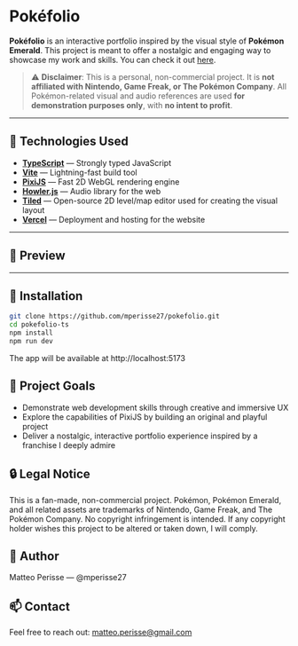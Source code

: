 # Pokéfolio

**Pokéfolio** is an interactive portfolio inspired by the visual style of **Pokémon Emerald**. This project is meant to offer a nostalgic and engaging way to showcase my work and skills.
You can check it out [here](https://www.pokefolio-three.vercel.app).

> ⚠️ **Disclaimer**: This is a personal, non-commercial project. It is **not affiliated with Nintendo, Game Freak, or The Pokémon Company**. All Pokémon-related visual and audio references are used **for demonstration purposes only**, with **no intent to profit**.

---

## 🚀 Technologies Used

- **[TypeScript](https://www.typescriptlang.org/)** — Strongly typed JavaScript
- **[Vite](https://vitejs.dev/)** — Lightning-fast build tool
- **[PixiJS](https://pixijs.com/)** — Fast 2D WebGL rendering engine
- **[Howler.js](https://howlerjs.com/)** — Audio library for the web
- **[Tiled](https://www.mapeditor.org/)** — Open-source 2D level/map editor used for creating the visual layout
- **[Vercel](https://vercel.com/)** — Deployment and hosting for the website

---

## 📸 Preview

---

## 🧰 Installation

```bash
git clone https://github.com/mperisse27/pokefolio.git
cd pokefolio-ts
npm install
npm run dev
```

The app will be available at http://localhost:5173

## 🎯 Project Goals

- Demonstrate web development skills through creative and immersive UX  
- Explore the capabilities of PixiJS by building an original and playful project  
- Deliver a nostalgic, interactive portfolio experience inspired by a franchise I deeply admire

## 🔒 Legal Notice

This is a fan-made, non-commercial project.
Pokémon, Pokémon Emerald, and all related assets are trademarks of Nintendo, Game Freak, and The Pokémon Company.
No copyright infringement is intended.
If any copyright holder wishes this project to be altered or taken down, I will comply.

## 👤 Author

Matteo Perisse — @mperisse27

## 📫 Contact

Feel free to reach out: matteo.perisse@gmail.com